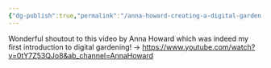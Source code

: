 ```yaml
---
{"dg-publish":true,"permalink":"/anna-howard-creating-a-digital-garden-to-end-my-doomscrolling/","created":"2025-06-10T00:42:28.063+02:00","updated":"2025-06-12T13:28:36.117+02:00"}
---
```


Wonderful shoutout to this video by Anna Howard which was indeed my first introduction to digital gardening! -> https://www.youtube.com/watch?v=0tY7Z53QJo8&ab_channel=AnnaHoward